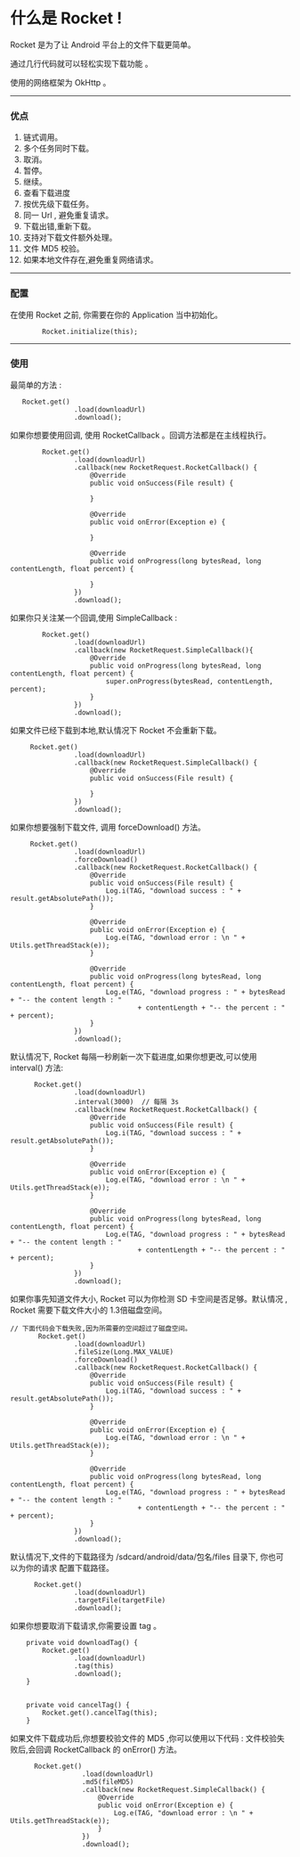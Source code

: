 # 什么是 Rocket !

Rocket 是为了让 Android 平台上的文件下载更简单。

通过几行代码就可以轻松实现下载功能 。

使用的网络框架为 OkHttp 。

---

###  优点
1. 链式调用。
2. 多个任务同时下载。
3. 取消。
4. 暂停。
5. 继续。
6. 查看下载进度
7. 按优先级下载任务。
8. 同一 Url , 避免重复请求。
9. 下载出错,重新下载。
10. 支持对下载文件额外处理。
11. 文件 MD5 校验。
12. 如果本地文件存在,避免重复网络请求。

---

### 配置


在使用 Rocket 之前, 你需要在你的 Application 当中初始化。

```
        Rocket.initialize(this);
```


---

### 使用

最简单的方法 :

```
   Rocket.get()
                .load(downloadUrl)
                .download();
```


如果你想要使用回调, 使用 RocketCallback 。回调方法都是在主线程执行。

```
        Rocket.get()
                .load(downloadUrl)
                .callback(new RocketRequest.RocketCallback() {
                    @Override
                    public void onSuccess(File result) {

                    }

                    @Override
                    public void onError(Exception e) {

                    }

                    @Override
                    public void onProgress(long bytesRead, long contentLength, float percent) {

                    }
                })
                .download();
```

如果你只关注某一个回调,使用 SimpleCallback :

```
        Rocket.get()
                .load(downloadUrl)
                .callback(new RocketRequest.SimpleCallback(){
                    @Override
                    public void onProgress(long bytesRead, long contentLength, float percent) {
                        super.onProgress(bytesRead, contentLength, percent);
                    }
                })
                .download();
```


如果文件已经下载到本地,默认情况下 Rocket 不会重新下载。

```
     Rocket.get()
                .load(downloadUrl)
                .callback(new RocketRequest.SimpleCallback() {
                    @Override
                    public void onSuccess(File result) {

                    }
                })
                .download();
```

如果你想要强制下载文件, 调用 forceDownload() 方法。

```
     Rocket.get()
                .load(downloadUrl)
                .forceDownload()
                .callback(new RocketRequest.RocketCallback() {
                    @Override
                    public void onSuccess(File result) {
                        Log.i(TAG, "download success : " + result.getAbsolutePath());
                    }

                    @Override
                    public void onError(Exception e) {
                        Log.e(TAG, "download error : \n " + Utils.getThreadStack(e));
                    }

                    @Override
                    public void onProgress(long bytesRead, long contentLength, float percent) {
                        Log.e(TAG, "download progress : " + bytesRead + "-- the content length : "
                                + contentLength + "-- the percent : " + percent);
                    }
                })
                .download();
```

默认情况下, Rocket 每隔一秒刷新一次下载进度,如果你想更改,可以使用 interval() 方法:

```
      Rocket.get()
                .load(downloadUrl)
                .interval(3000)  // 每隔 3s
                .callback(new RocketRequest.RocketCallback() {
                    @Override
                    public void onSuccess(File result) {
                        Log.i(TAG, "download success : " + result.getAbsolutePath());
                    }

                    @Override
                    public void onError(Exception e) {
                        Log.e(TAG, "download error : \n " + Utils.getThreadStack(e));
                    }

                    @Override
                    public void onProgress(long bytesRead, long contentLength, float percent) {
                        Log.e(TAG, "download progress : " + bytesRead + "-- the content length : "
                                + contentLength + "-- the percent : " + percent);
                    }
                })
                .download();
```

如果你事先知道文件大小, Rocket 可以为你检测 SD 卡空间是否足够。默认情况 , Rocket 需要下载文件大小的
1.3倍磁盘空间。

```
// 下面代码会下载失败,因为所需要的空间超过了磁盘空间。
       Rocket.get()
                .load(downloadUrl)
                .fileSize(Long.MAX_VALUE)
                .forceDownload()
                .callback(new RocketRequest.RocketCallback() {
                    @Override
                    public void onSuccess(File result) {
                        Log.i(TAG, "download success : " + result.getAbsolutePath());
                    }

                    @Override
                    public void onError(Exception e) {
                        Log.e(TAG, "download error : \n " + Utils.getThreadStack(e));
                    }

                    @Override
                    public void onProgress(long bytesRead, long contentLength, float percent) {
                        Log.e(TAG, "download progress : " + bytesRead + "-- the content length : "
                                + contentLength + "-- the percent : " + percent);
                    }
                })
                .download();
```

默认情况下,文件的下载路径为 /sdcard/android/data/包名/files 目录下, 你也可以为你的请求
配置下载路径。


```
      Rocket.get()
                .load(downloadUrl)
                .targetFile(targetFile)
                .download();
```


如果你想要取消下载请求,你需要设置 tag 。

```
    private void downloadTag() {
        Rocket.get()
                .load(downloadUrl)
                .tag(this)
                .download();
    }


    private void cancelTag() {
        Rocket.get().cancelTag(this);
    }

```

如果文件下载成功后,你想要校验文件的 MD5 ,你可以使用以下代码 :
文件校验失败后,会回调 RocketCallback 的 onError() 方法。

```
      Rocket.get()
                  .load(downloadUrl)
                  .md5(fileMD5)
                  .callback(new RocketRequest.SimpleCallback() {
                      @Override
                      public void onError(Exception e) {
                          Log.e(TAG, "download error : \n " + Utils.getThreadStack(e));
                      }
                  })
                  .download();
```